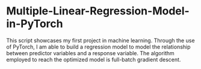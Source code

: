 # Multiple-Linear-Regression-Model-in-PyTorch
This script showcases my first project in machine learning. Through the use of PyTorch, I am able to build a regression model to model the relationship between predictor variables and a response variable. The algorithm employed to reach the optimized model is full-batch gradient descent.
